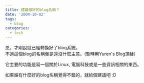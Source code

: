 ```yaml
---
title: 建議個好的blog名稱？
date: '2004-10-02'
tags:
  - blog
categories:
  - tech
---
```

恩，才剛說就已經轉換好了blog系統。  
不過這個blog的名稱倒是還沒什麼主意。(暫時用Yuren's Blog頂替)  
  
它主要的功能是寫一個關於Linux, 電腦科技或是一些資訊相關的東西。  
  
如果誰有什麼好的blog名稱覺得不錯的，就給個建議吧 :D